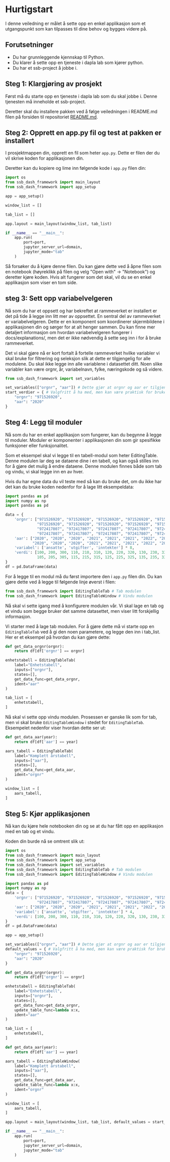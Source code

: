 # Hurtigstart

I denne veiledning er målet å sette opp en enkel applikasjon som et utgangspunkt som kan tilpasses til dine behov og bygges videre på.

## Forutsetninger

- Du har grunnleggende kjennskap til Python.
- Du klarer å sette opp en tjeneste i dapla lab som kjører python.
- Du har et ssb-project å jobbe i.

## Steg 1: Klargjøring av prosjekt

Først må du starte opp en tjeneste i dapla lab som du skal jobbe i. Denne tjenesten må inneholde et ssb-project.

Deretter skal du installere pakken ved å følge veiledningen i README.md filen på forsiden til repositoriet [README.md](https://github.com/statisticsnorway/ssb-dash-framework/tree/main).

## Steg 2: Opprett en app.py fil og test at pakken er installert

I prosjektmappen din, opprett en fil som heter `app.py`. Dette er filen der du vil skrive koden for applikasjonen din.

Deretter kan du kopiere og lime inn følgende kode i `app.py` filen din:

```python
import os
from ssb_dash_framework import main_layout
from ssb_dash_framework import app_setup

app = app_setup()

window_list = []

tab_list = []

app.layout = main_layout(window_list, tab_list)

if __name__ == "__main__":
    app.run(
        port=port,
        jupyter_server_url=domain,
        jupyter_mode="tab"
    )
```

Så forsøker du å kjøre denne filen. Du kan gjøre dette ved å åpne filen som en notebook (høyreklikk på filen og velg "Open with" -> "Notebook") og deretter kjøre koden. Hvis alt fungerer som det skal, vil du se en enkel applikasjon som viser en tom side.

## steg 3: Sett opp variabelvelgeren

Nå som du har et oppsett og har bekreftet at rammeverket er installert er det på tide å legge inn litt mer av oppsettet. En sentral del av rammeverket er variabelvelgeren. Dette er en komponent som koordinerer skjermbildene i applikasjonen din og sørger for at alt henger sammen. Du kan finne mer detaljert informasjon om hvordan variabelvelgeren fungerer i docs/explanations/, men det er ikke nødvendig å sette seg inn i for å bruke rammeverket.

Det vi skal gjøre nå er kort fortalt å fortelle rammeverket hvilke variabler vi skal bruke for filtrering og seleksjon slik at dette er tilgjengelig for alle modulene. Du skal ikke legge inn alle variablene i datasettet ditt. Noen slike variabler kan være orgnr, år, variabelnavn, fylke, næringskode og så videre.

```python
from ssb_dash_framework import set_variables

set_variables(["orgnr", "aar"]) # Dette gjør at orgnr og aar er tilgjengelig i applikasjonen din.
start_verdier = { # Valgfritt å ha med, men kan være praktisk for brukervennlighet. Puttes inn i app.layout() funksjonen.
    "orgnr": "971526920",
    "aar": "2020"
}
```

## Steg 4: Legg til moduler

Nå som du har en enkel applikasjon som fungerer, kan du begynne å legge til moduler. Moduler er komponenter i applikasjonen din som gir spesifikke funksjoner eller funksjonalitet.

Som et eksempel skal vi legge til en tabell-modul som heter EditingTable. Denne modulen lar deg se dataene dine i en tabell, og kan også stilles inn for å gjøre det mulig å endre dataene. Denne modulen finnes både som tab og vindu, vi skal legge inn en av hver.

Hvis du har egne data du vil teste med så kan du bruke det, om du ikke har det kan du bruke koden nedenfor for å lage litt eksempeldata:

```python
import pandas as pd
import numpy as np
import pandas as pd

data = {
    'orgnr': ["971526920", "971526920", "971526920", "971526920", "971526920", "971526920",
              "971526920", "971526920", "971526920", "971526920", "971526920", "971526920",
              "972417807", "972417807", "972417807", "972417807", "972417807", "972417807",
              "972417807", "972417807", "972417807", "972417807", "972417807", "972417807"],
    'aar': ["2020", "2020", "2020", "2021", "2021", "2021", "2022", "2022", "2022", "2023", "2023", "2023",
            "2020", "2020", "2020", "2021", "2021", "2021", "2022", "2022", "2022", "2023", "2023", "2023"],
    'variabel': ['ansatte', 'utgifter', 'inntekter'] * 8,
    'verdi': [100, 200, 300, 110, 210, 310, 120, 220, 320, 130, 230, 330,
              105, 205, 305, 115, 215, 315, 125, 225, 325, 135, 235, 335]
}
df = pd.DataFrame(data)
```

For å legge til en modul må du først importere den i `app.py` filen din. Du kan gjøre dette ved å legge til følgende linje øverst i filen:

```python
from ssb_dash_framework import EditingTableTab # Tab modulen
from ssb_dash_framework import EditingTableWindow # Vindu modulen
```

Nå skal vi sette igang med å konfigurere modulen vår. Vi skal lage en tab og et vindu som begge bruker det samme datasettet, men viser litt forskjellig informasjon.

Vi starter med å lage tab modulen. For å gjøre dette må vi starte opp en `EditingTableTab` ved å gi den noen parametere, og legge den inn i tab_list. Her er et eksempel på hvordan du kan gjøre dette:

```python
def get_data_orgnr(orgnr):
    return df[df['orgnr'] == orgnr]

enhetstabell = EditingTableTab(
    label="Enhetstabell",
    inputs=["orgnr"],
    states=[],
    get_data_func=get_data_orgnr,
    ident="aar"
)

tab_list = [
    enhetstabell,
]
```

Nå skal vi sette opp vindu modulen. Prosessen er ganske lik som for tab, men vi skal bruke `EditingTableWindow` i stedet for `EditingTableTab`. Eksempelet nedenfor viser hvordan dette ser ut:

```python
def get_data_aar(year):
    return df[df['aar'] == year]

aars_tabell = EditingTableTab(
    label="Komplett årstabell",
    inputs=["aar"],
    states=[],
    get_data_func=get_data_aar,
    ident="orgnr"
)

window_list = [
    aars_tabell,
]
```

## Steg 5: Kjør applikasjonen

Nå kan du kjøre hele notebooken din og se at du har fått opp en applikasjon med en tab og et vindu.

Koden din burde nå se omtrent slik ut:

```python
import os
from ssb_dash_framework import main_layout
from ssb_dash_framework import app_setup
from ssb_dash_framework import set_variables
from ssb_dash_framework import EditingTableTab # Tab modulen
from ssb_dash_framework import EditingTableWindow # Vindu modulen

import pandas as pd
import numpy as np
data = {
    'orgnr': ["971526920", "971526920", "971526920", "971526920", "971526920", "971526920",
              "972417807", "972417807", "972417807", "972417807", "972417807", "972417807"],
    'aar': ["2020", "2020", "2020", "2021", "2021", "2021", "2022", "2022", "2022", "2023", "2023", "2023"],
    'variabel': ['ansatte', 'utgifter', 'inntekter'] * 4,
    'verdi': [100, 200, 300, 110, 210, 310, 120, 220, 320, 130, 230, 330]
}
df = pd.DataFrame(data)

app = app_setup()

set_variables(["orgnr", "aar"]) # Dette gjør at orgnr og aar er tilgjengelig i applikasjonen din.
default_values = { # Valgfritt å ha med, men kan være praktisk for brukervennlighet. Puttes inn i main_layout() funksjonen.
    "orgnr": "971526920",
    "aar": "2020"
}

def get_data_orgnr(orgnr):
    return df[df['orgnr'] == orgnr]

enhetstabell = EditingTableTab(
    label="Enhetstabell",
    inputs=["orgnr"],
    states=[],
    get_data_func=get_data_orgnr,
    update_table_func=lambda x:x,
    ident="aar"
)

tab_list = [
    enhetstabell,
]

def get_data_aar(year):
    return df[df['aar'] == year]

aars_tabell = EditingTableWindow(
    label="Komplett årstabell",
    inputs=["aar"],
    states=[],
    get_data_func=get_data_aar,
    update_table_func=lambda x:x,
    ident="orgnr"
)

window_list = [
    aars_tabell,
]

app.layout = main_layout(window_list, tab_list, default_values = start_verdier)

if __name__ == "__main__":
    app.run(
        port=port,
        jupyter_server_url=domain,
        jupyter_mode="tab"
    )
```
